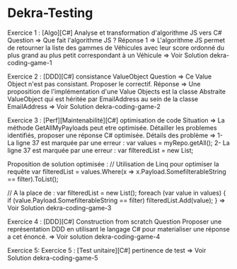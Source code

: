 # Dekra-Testing

Exercice 1 : [Algo][C#] Analyse et transformation d'algorithme JS vers C#
Question => Que fait l'algorithme JS ?
Réponse 1 => L'algorithme JS permet de retourner la liste
des gammes de Véhicules avec leur score ordonné du plus grand au plus petit correspondant à un Véhicule
=> Voir Solution dekra-coding-game-1


Exercice 2 : [DDD][C#] consistance ValueObject
Question => Ce Value Object n'est pas consistant. Proposer le correctif.
Réponse => Une proposition de l'implémentation d'une Value Objects est la classe Abstraite ValueObject qui est héritée par EmailAddress
           au sein de la classe EmailAddress
=> Voir Solution dekra-coding-game-2


Exercice 3 : [Perf][Maintenabilité][C#] optimisation de code
Situation => La méthode GetAllMyPayloads peut etre optimisée. Détailler les problemes identifiés, proposer une réponse C# optimisée.
Détails des problème => 
  1- La ligne 37 est marquée par une erreur : var values = myRepo.getAll();
  2- La ligne 37 est marquée par une erreur : var filteredList = new List<MyObject>;
  
Proposition de solution optimisée :
// Utilisation de Linq pour optimiser la requête
var filteredList = values.Where(x => x.Payload.SomefilterableString == filter).ToList();

// A la place de :
var filteredList = new List<MyObject>();
foreach (var value in values)
{
    if (value.Payload.SomefilterableString == filter)
        filteredList.Add(value);
}
=> Voir Solution dekra-coding-game-3


Exercice 4 : [DDD][C#] Construction from scratch
Question 
Proposer une représentation DDD en utilisant le langage C# pour materialiser une réponse a cet énoncé.
=> Voir solution dekra-coding-game-4


Exercice 5: Exercice 5 : [Test unitaire][C#] pertinence de test
=> Voir Solution dekra-coding-game-5
